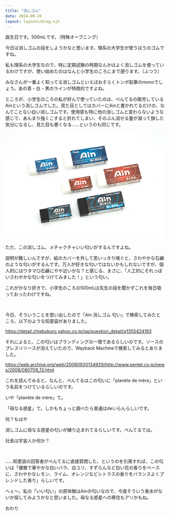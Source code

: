 ```yaml
---
title: "消しゴム"
date: 2024-09-20
layout: layouts/blog.njk
---
```

<p>誕生日です。500mLです。（特殊オープニング）</p>

<p>今日は消しゴムの話をしようかなと思います。理系の大学生が使うほうのゴムですね。</p>

<p>私も理系の大学生なので、特に定期試験の時期なんかはよく消しゴムを使っているわけですが、使い始めたのはなんと小学生のころにまで遡ります。（ふつう）</p>

<p>みなさんが一番よく知ってる消しゴムといえばおそらくトンボ鉛筆のmonoでしょう。あの青・白・黒のラインが特徴的ですよね。</p>

<p>ところが、小学生のころの私が好んで使っていたのは、ぺんてるの販売しているAinという消しゴムでした。見た目としてはカバーにAinと書かれてるだけの、なんてことない白い消しゴムです。使用感も特に他の消しゴムと変わらないような感じで、あんまり強くこすると折れてしまい、そのぶん消せる量が減って損した気分になるし、見た目も悪くなる……というのも同じです。</p>

<p><img src="/img/blog/20240920174500.png"></p>

<p>ただ、この消しゴム、メチャクチャいい匂いがするんですよね。</p>

<p>説明が難しいんですが、紙のカバーを外して思いっきり嗅ぐと、さわやかな石鹸のような匂いがするんです。万人が好きな匂いではないかもしれないですが、個人的にはウタマロ石鹸にやや近いかな？と感じる、まさに、「人工的にそれっぽいさわやかな匂いをつけてみました！」という匂い。</p>

<p>これがかなり好きで、小学生のころの500mLは先生の話を聞かずこれを毎日吸っておったわけですね。</p>

<p><br></p>

<p>今日、そういうことを思い出したので「Ain 消しゴム 匂い」で検索してみたところ、以下のような知恵袋がありました。</p>

<p><a href="https://detail.chiebukuro.yahoo.co.jp/qa/question_detail/q1355424183" target="_blank" rel="noopener noreferrer">https://detail.chiebukuro.yahoo.co.jp/qa/question_detail/q1355424183</a></p>

<p>それによると、この匂いはブランディングの一環であるらしいのです。ソースのプレスリリースが消えていたので、Wayback Machineで検索してみるとありました。</p>

<p><a href="https://web.archive.org/web/20080920134929/http://www.pentel.co.jp/news/2008/080709_13.html">https://web.archive.org/web/20080920134929/http://www.pentel.co.jp/news/2008/080709_13.html</a></p>

<p>これを読んでみると、なんと、ぺんてるはこの匂いに「planète de mère」という名前をつけているらしいのです。</p>

<p>いや「planète de mère」て。</p>

<p>「母なる惑星」て。しかもちょっと調べたら普通はdeいらんらしいです。</p>

<p>何？もはや</p>

<p>消しゴムに母なる惑星の匂いが練り込まれてるらしいです。ぺんてるでは。</p>

<p>社長は宇宙人か何か？</p>

<p><br></p>

<p>……知恵袋の回答者がぺんてるに直接質問した、というのを引用すれば、この匂いは「優雅で華やかな白いバラ、白ユリ、すずらんなど白い花の香りをベースに、さわやかなレモン、ライム、オレンジなどシトラスの香りをバランスよくブレンドした香り」らしいです。</p>

<p>へぇ〜。私の「いい匂い」の原体験はAinの匂いなので、今度そういう香水がないか探してみようかなと思いました。母なる惑星への移住もアリかもね。</p>

<p>おわり</p>